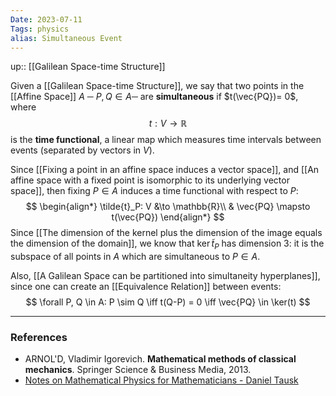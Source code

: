 ```yaml
---
Date: 2023-07-11
Tags: physics
alias: Simultaneous Event
---
```

up:: [[Galilean Space-time Structure]]

Given a [[Galilean Space-time Structure]], we say that two points in the [[Affine Space]] $A$ ─ $P, Q \in A$─ are **simultaneous** if $t(\vec{PQ})= 0$, where
$$
t: V \to \mathbb{R}
$$
is the **time functional**, a linear map which measures time intervals between events (separated by vectors in $V$).

Since [[Fixing a point in an affine space induces a vector space]], and [[An affine space with a fixed point is isomorphic to its underlying vector space]], then fixing $P \in A$ induces a time functional with respect to $P$:
$$
\begin{align*}
\tilde{t}_P: V &\to \mathbb{R}\\
& \vec{PQ} \mapsto t(\vec{PQ})
\end{align*}
$$
Since [[The dimension of the kernel plus the dimension of the image equals the dimension of the domain]], we know that $\ker \tilde{t}_P$ has dimension $3$: it is the subspace of all points in $A$ which are simultaneous to $P \in A$.

Also, [[A Galilean Space can be partitioned into simultaneity hyperplanes]], since one can create an [[Equivalence Relation]] between events:
$$
\forall P, Q \in A: P \sim Q \iff t(Q-P) = 0 \iff \vec{PQ} \in \ker(t)
$$


---
### References
- ARNOL'D, Vladimir Igorevich. **Mathematical methods of classical mechanics**. Springer Science & Business Media, 2013.
- [Notes on Mathematical Physics for Mathematicians - Daniel Tausk](https://www.ime.usp.br/\~tausk/texts/MathPhysics.pdf)
